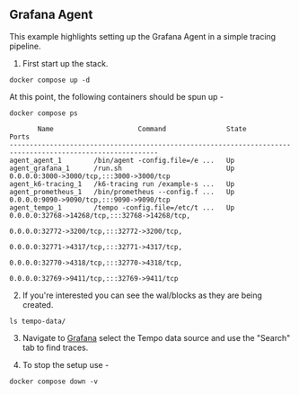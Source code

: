 ## Grafana Agent
This example highlights setting up the Grafana Agent in a simple tracing pipeline.

1. First start up the stack.

```console
docker compose up -d
```

At this point, the following containers should be spun up -

```console
docker compose ps
```
```
       Name                     Command               State                                Ports                              
-----------------------------------------------------------------------------------------------------------
agent_agent_1        /bin/agent -config.file=/e ...   Up                                                                      
agent_grafana_1      /run.sh                          Up      0.0.0.0:3000->3000/tcp,:::3000->3000/tcp                        
agent_k6-tracing_1   /k6-tracing run /example-s ...   Up                                                                      
agent_prometheus_1   /bin/prometheus --config.f ...   Up      0.0.0.0:9090->9090/tcp,:::9090->9090/tcp                        
agent_tempo_1        /tempo -config.file=/etc/t ...   Up      0.0.0.0:32768->14268/tcp,:::32768->14268/tcp,                   
                                                              0.0.0.0:32772->3200/tcp,:::32772->3200/tcp,                     
                                                              0.0.0.0:32771->4317/tcp,:::32771->4317/tcp,                     
                                                              0.0.0.0:32770->4318/tcp,:::32770->4318/tcp,                     
                                                              0.0.0.0:32769->9411/tcp,:::32769->9411/tcp 
```

2. If you're interested you can see the wal/blocks as they are being created.
```console
ls tempo-data/
```

3. Navigate to [Grafana](http://localhost:3000/explore) select the Tempo data source and use the "Search"
tab to find traces.

4. To stop the setup use -

```console
docker compose down -v
```
